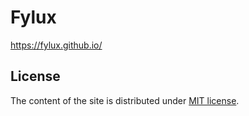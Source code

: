 # Fylux
https://fylux.github.io/

## License
The content of the site is distributed under [MIT license](LICENSE).

